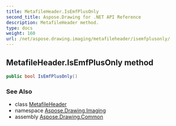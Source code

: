 ```yaml
---
title: MetafileHeader.IsEmfPlusOnly
second_title: Aspose.Drawing for .NET API Reference
description: MetafileHeader method. 
type: docs
weight: 160
url: /net/aspose.drawing.imaging/metafileheader/isemfplusonly/
---
```

## MetafileHeader.IsEmfPlusOnly method

```csharp
public bool IsEmfPlusOnly()
```

### See Also

* class [MetafileHeader](../)
* namespace [Aspose.Drawing.Imaging](../../metafileheader/)
* assembly [Aspose.Drawing.Common](../../../)



